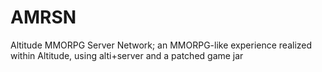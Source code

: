 # AMRSN
Altitude MMORPG Server Network; an MMORPG-like experience realized within Altitude, using alti+server and a patched game jar

